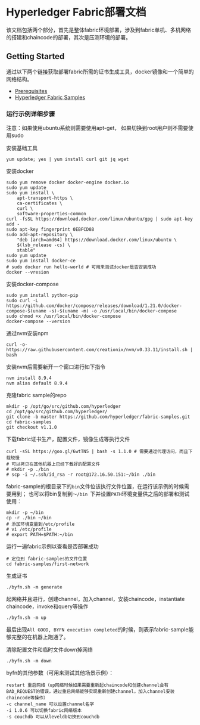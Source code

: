 # Hyperledger Fabric部署文档
该文档包括两个部分，首先是整体fabric环境部署，涉及到fabric单机、多机网络的搭建和chaincode的部署，其次是压测环境的部署。

## Getting Started
通过以下两个链接获取部署fabric所需的证书生成工具，docker镜像和一个简单的网络结构。
+ [Prerequisites](https://hyperledger-fabric.readthedocs.io/en/release-1.1/prereqs.html)
+ [Hyperledger Fabric Samples](https://hyperledger-fabric.readthedocs.io/en/release-1.1/samples.html)

### 运行示例详细步骤

注意：如果使用ubuntu系统则需要使用apt-get， 如果切换到root用户则不需要使用sudo

安装基础工具 

    yum update; yes | yum install curl git jq wget 

安装docker

    sudo yum remove docker docker-engine docker.io
    sudo yum update
    sudo yum install \
        apt-transport-https \
        ca-certificates \
        curl \
        software-properties-common
    curl -fsSL https://download.docker.com/linux/ubuntu/gpg | sudo apt-key add -
    sudo apt-key fingerprint 0EBFCD88
    sudo add-apt-repository \
        "deb [arch=amd64] https://download.docker.com/linux/ubuntu \
        $(lsb_release -cs) \
        stable"
    sudo yum update
    sudo yum install docker-ce
    # sudo docker run hello-world # 可用来测试docker是否安装成功
    docker --vresion

安装docker-compose

    sudo yum install python-pip
    sudo curl -L https://github.com/docker/compose/releases/download/1.21.0/docker-compose-$(uname -s)-$(uname -m) -o /usr/local/bin/docker-compose
    sudo chmod +x /usr/local/bin/docker-compose
    docker-compose --version

通过nvm安装npm

    curl -o- https://raw.githubusercontent.com/creationix/nvm/v0.33.11/install.sh | bash

安装nvm后需要新开一个窗口进行如下指令

    nvm install 8.9.4
    nvm alias default 8.9.4

克隆fabric sample的repo

    mkdir -p /opt/go/src/github.com/hyperledger
    cd /opt/go/src/github.com/hyperledger/
    git clone -b master https://github.com/hyperledger/fabric-samples.git
    cd fabric-samples
    git checkout v1.1.0

下载fabric证书生产，配置文件，镜像生成等执行文件

    curl -sSL https://goo.gl/6wtTN5 | bash -s 1.1.0 # 需要通过代理访问，而且下载较慢
    # 可以拷贝在其他机器上已经下载好的配置文件
    # mkdir -p ./bin
    # scp -i ~/.ssh/id_rsa -r root@172.16.50.151:~/bin ./bin

fabric-sample的根目录下的`bin`文件位该执行文件位置，在运行该示例的时候需要用到； 也可以将bin复制到`～/bin `下并设置`PATH`环境变量供之后的部署和测试使用：

    mkdir -p ~/bin
    cp -r ./bin ~/bin
    # 添加环境变量到/etc/profile
    # vi /etc/profile
    # export PATH=$PATH:~/bin

运行一遍fabric示例以查看是否部署成功

    # 定位到 fabric-samples的文件位置
    cd fabric-samples/first-network

生成证书

    ./byfn.sh -m generate

起网络并且进行，创建channel，加入channel，安装chaincode，instantiate chaincode，invoke和query等操作

    ./byfn.sh -m up

最后出现`All GOOD, BYFN execution completed`的时候，则表示fabric-sample能够完整的在机器上跑通了。

清除配置文件和临时文件down掉网络

    ./byfn.sh -m down

byfn的其他参数（可用来测试其他场景示例）：

    restart 重启网络（up网络时候如果需要重新起chaincode和创建channel会有BAD_REQUEST的错误，通过重启网络能够实现重新创建channel，加入channel安装chaincode等操作）
    -c channel_name 可以设置channel名字
    -i 1.0.6 可以切换fabric网络版本
    -s couchdb 可以从leveldb切换到couchdb




